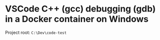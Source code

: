# VSCode C++ (gcc) debugging (gdb) in a Docker container on Windows

Project root: `C:\Dev\code-test`